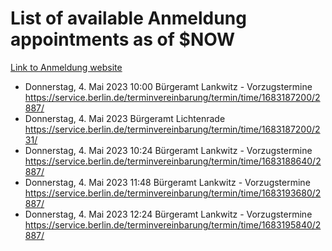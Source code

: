 # List of available Anmeldung appointments as of $NOW
[Link to Anmeldung website](https://service.berlin.de/terminvereinbarung/termin/tag.php?termin=1&anliegen[]=120686&dienstleisterlist=122210,122217,327316,122219,327312,122227,327314,122231,327346,122243,327348,122254,122252,329742,122260,329745,122262,329748,122271,327278,122273,327274,122277,327276,330436,122280,327294,122282,327290,122284,327292,122291,327270,122285,327266,122286,327264,122296,327268,150230,329760,122297,327286,122294,327284,122312,329763,122314,329775,122304,327330,122311,327334,122309,327332,317869,122281,327352,122279,329772,122283,122276,327324,122274,327326,122267,329766,122246,327318,122251,327320,122257,327322,122208,327298,122226,327300&herkunft=http%3A%2F%2Fservice.berlin.de%2Fdienstleistung%2F120686%2F)
- Donnerstag, 4. Mai 2023 10:00 Bürgeramt Lankwitz - Vorzugstermine https://service.berlin.de/terminvereinbarung/termin/time/1683187200/2887/
- Donnerstag, 4. Mai 2023  Bürgeramt Lichtenrade https://service.berlin.de/terminvereinbarung/termin/time/1683187200/231/
- Donnerstag, 4. Mai 2023 10:24 Bürgeramt Lankwitz - Vorzugstermine https://service.berlin.de/terminvereinbarung/termin/time/1683188640/2887/
- Donnerstag, 4. Mai 2023 11:48 Bürgeramt Lankwitz - Vorzugstermine https://service.berlin.de/terminvereinbarung/termin/time/1683193680/2887/
- Donnerstag, 4. Mai 2023 12:24 Bürgeramt Lankwitz - Vorzugstermine https://service.berlin.de/terminvereinbarung/termin/time/1683195840/2887/
